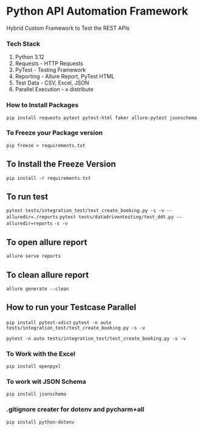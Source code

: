 # Python API Automation Framework

Hybrid Custom Framework to Test the REST APIs



### Tech Stack
1. Python 3.12
2. Requests - HTTP Requests
3. PyTest - Testing Framework
4. Reporting - Allure Report, PyTest HTML
5. Test Data - CSV, Excel, JSON
6. Parallel Execution - x distribute



### How to Install Packages
`` pip install requests pytest pytest-html faker allure-pytest jsonschema
``

### To Freeze your Package version
`` pip freeze > requirements.txt ``

## To Install the Freeze Version
``pip install -r requirements.txt``

## To run test 
``pytest tests/integration_test/test_create_booking.py -s -v --alluredir=./reports``
``pytest tests/datadriventesting/test_ddt.py --alluredir=reports``
  `` -s -v ``
## To open allure report 
``allure serve reports``
## To clean allure report 
``allure generate --clean``

## How to run your Testcase Parallel 
`` pip install pytest-xdist ``
`` pytest -n auto tests/integration_test/test_create_booking.py -s -v `` 


``pytest -n auto tests/integration_test/test_create_booking.py -s -v
``

### To Work with the Excel
``pip install openpyxl``


### To work wit JSON Schema
```pip install jsonschema```

### .gitignore creater for dotenv and pycharm+all
 ``pip install python-dotenv``

